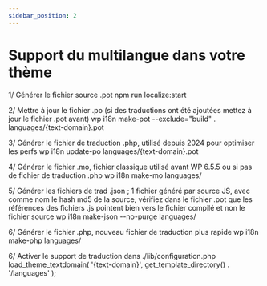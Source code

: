 ```yaml
---
sidebar_position: 2
---
```


# Support du multilangue dans votre thème

1/ Générer le fichier source .pot
npm run localize:start

2/ Mettre à jour le fichier .po (si des traductions ont été ajoutées mettez à jour le fichier .pot avant)
wp i18n make-pot --exclude=\"build\" . languages/{text-domain}.pot

3/ Générer le fichier de traduction .php, utilisé depuis 2024 pour optimiser les perfs
wp i18n update-po languages/{text-domain}.pot

4/ Générer le fichier .mo, fichier classique utilisé avant WP 6.5.5 ou si pas de fichier de traduction .php
wp i18n make-mo languages/

5/ Générer les fichiers de trad .json ; 1 fichier généré par source JS, avec comme nom le hash md5 de la source, vérifiez dans le fichier .pot que les références des fichiers .js pointent bien vers le fichier compilé et non le fichier source
wp i18n make-json --no-purge languages/

6/ Générer le fichier .php, nouveau fichier de traduction plus rapide
wp i18n make-php languages/

6/ Activer le support de traduction dans ./lib/configuration.php
load_theme_textdomain( '{text-domain}', get_template_directory() . '/languages' );
